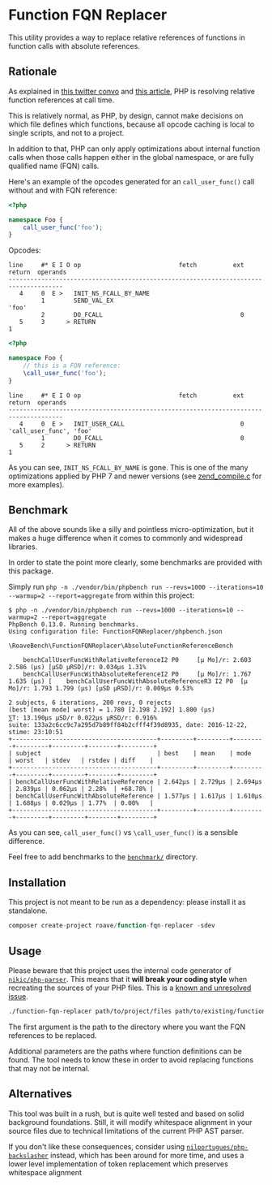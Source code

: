 # Function FQN Replacer

This utility provides a way to replace relative references of functions in
function calls with absolute references.

## Rationale

As explained in [this twitter convo](https://twitter.com/Ocramius/status/811504929357660160) and
[this article](https://veewee.github.io/blog/optimizing-php-performance-by-fq-function-calls/),
PHP is resolving relative function references at call time.

This is relatively normal, as PHP, by design, cannot make decisions on which file defines which
functions, because all opcode caching is local to single scripts, and not to a project.

In addition to that, PHP can only apply optimizations about internal function calls when those
calls happen either in the global namespace, or are fully qualified name (FQN) calls.

Here's an example of the opcodes generated for an `call_user_func()` call without and with
FQN reference:


```php
<?php

namespace Foo {
    call_user_func('foo');
}
```

Opcodes:

```
line     #* E I O op                           fetch          ext  return  operands
-------------------------------------------------------------------------------------
   4     0  E >   INIT_NS_FCALL_BY_NAME                                    
         1        SEND_VAL_EX                                              'foo'
         2        DO_FCALL                                      0          
   5     3      > RETURN                                                   1
```


```php
<?php

namespace Foo {
    // this is a FQN reference:
    \call_user_func('foo');
}
```

```
line     #* E I O op                           fetch          ext  return  operands
-------------------------------------------------------------------------------------
   4     0  E >   INIT_USER_CALL                                0          'call_user_func', 'foo'
         1        DO_FCALL                                      0          
   5     2      > RETURN                                                   1
```

As you can see, `INIT_NS_FCALL_BY_NAME` is gone. This is one of the many optimizations
applied by PHP 7 and newer versions (see
[zend_compile.c](https://github.com/php/php-src/blob/PHP-7.1/Zend/zend_compile.c) for more
examples).

## Benchmark

All of the above sounds like a silly and pointless micro-optimization, but it makes a huge
difference when it comes to commonly and widespread libraries.

In order to state the point more clearly, some benchmarks are provided with this package.

Simply run `php -n ./vendor/bin/phpbench run --revs=1000 --iterations=10 --warmup=2 --report=aggregate`
from within this project:

```
$ php -n ./vendor/bin/phpbench run --revs=1000 --iterations=10 --warmup=2 --report=aggregate
PhpBench 0.13.0. Running benchmarks.
Using configuration file: FunctionFQNReplacer/phpbench.json

\RoaveBench\FunctionFQNReplacer\AbsoluteFunctionReferenceBench

    benchCallUserFuncWithRelativeReferenceI2 P0 	[μ Mo]/r: 2.603 2.586 (μs) [μSD μRSD]/r: 0.034μs 1.31%
    benchCallUserFuncWithAbsoluteReferenceI2 P0 	[μ Mo]/r: 1.767 1.635 (μs) [    benchCallUserFuncWithAbsoluteReferenceR3 I2 P0 	[μ Mo]/r: 1.793 1.799 (μs) [μSD μRSD]/r: 0.009μs 0.53%

2 subjects, 6 iterations, 200 revs, 0 rejects
(best [mean mode] worst) = 1.780 [2.198 2.192] 1.800 (μs)
⅀T: 13.190μs μSD/r 0.022μs μRSD/r: 0.916%
suite: 133a2c6cc9c7a295d7b89ff84b2cfff4f39d8935, date: 2016-12-22, stime: 23:10:51
+----------------------------------------+---------+---------+---------+---------+---------+--------+---------+
| subject                                | best    | mean    | mode    | worst   | stdev   | rstdev | diff    |
+----------------------------------------+---------+---------+---------+---------+---------+--------+---------+
| benchCallUserFuncWithRelativeReference | 2.642μs | 2.729μs | 2.694μs | 2.839μs | 0.062μs | 2.28%  | +68.78% |
| benchCallUserFuncWithAbsoluteReference | 1.577μs | 1.617μs | 1.610μs | 1.688μs | 0.029μs | 1.77%  | 0.00%   |
+----------------------------------------+---------+---------+---------+---------+---------+--------+---------+
```

As you can see, `call_user_func()` vs `\call_user_func()` is a sensible difference.

Feel free to add benchmarks to the [`benchmark/`](benchmark) directory.

## Installation

This project is not meant to be run as a dependency: please install it as standalone.

```php
composer create-project roave/function-fqn-replacer -sdev
```

## Usage

Please beware that this project uses the internal code generator of
[`nikic/php-parser`](https://github.com/nikic/PHP-Parser). This means that it
**will break your coding style** when recreating the sources of your PHP files. This is a
[known and unresolved issue](https://github.com/nikic/PHP-Parser/issues/41).

```sh
./function-fqn-replacer path/to/project/files path/to/existing/functions another/path/to/existing/functions
```

The first argument is the path to the directory where you want the FQN references to be
replaced.

Additional parameters are the paths where function definitions can be found. The tool
needs to know these in order to avoid replacing functions that may not be internal.

## Alternatives

This tool was built in a rush, but is quite well tested and based on solid background
foundations. Still, it will modify whitespace alignment in your source files due to
technical limitations of the current PHP AST parser.

If you don't like these consequences, consider using 
[`nilportugues/php-backslasher`](https://github.com/nilportugues/php-backslasher) instead,
which has been around for more time, and uses a lower level implementation of token
replacement which preserves whitespace alignment
